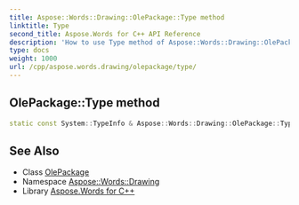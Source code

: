 ```yaml
---
title: Aspose::Words::Drawing::OlePackage::Type method
linktitle: Type
second_title: Aspose.Words for C++ API Reference
description: 'How to use Type method of Aspose::Words::Drawing::OlePackage class in C++.'
type: docs
weight: 1000
url: /cpp/aspose.words.drawing/olepackage/type/
---
```

## OlePackage::Type method




```cpp
static const System::TypeInfo & Aspose::Words::Drawing::OlePackage::Type()
```

## See Also

* Class [OlePackage](../)
* Namespace [Aspose::Words::Drawing](../../)
* Library [Aspose.Words for C++](../../../)
